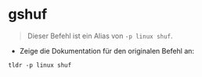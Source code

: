 # gshuf

> Dieser Befehl ist ein Alias von `-p linux shuf`.

- Zeige die Dokumentation für den originalen Befehl an:

`tldr -p linux shuf`
